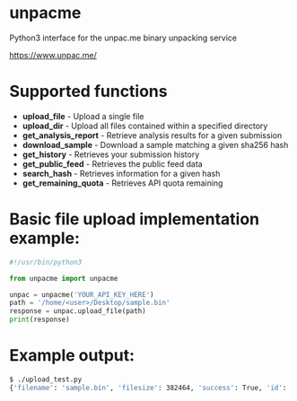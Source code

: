# unpacme
Python3 interface for the unpac.me binary unpacking service

https://www.unpac.me/

# Supported functions
* **upload_file** - Upload a single file
* **upload_dir** - Upload all files contained within a specified directory
* **get_analysis_report** - Retrieve analysis results for a given submission
* **download_sample** - Download a sample matching a given sha256 hash
* **get_history** - Retrieves your submission history
* **get_public_feed** - Retrieves the public feed data
* **search_hash** - Retrieves information for a given hash
* **get_remaining_quota** - Retrieves API quota remaining

# Basic file upload implementation example:
```Python
#!/usr/bin/python3

from unpacme import unpacme

unpac = unpacme('YOUR_API_KEY_HERE')
path = '/home/<user>/Desktop/sample.bin'
response = unpac.upload_file(path)
print(response)
```
# Example output:
```bash
$ ./upload_test.py 
{'filename': 'sample.bin', 'filesize': 382464, 'success': True, 'id': '00000000-1111-2222-3333-444444444444'}
```
